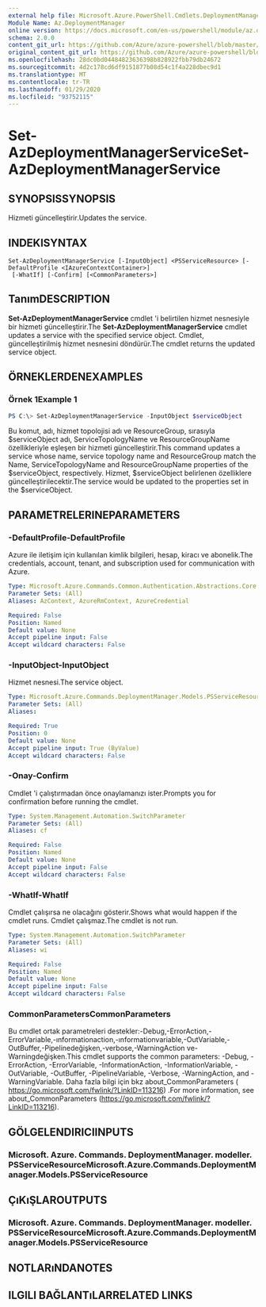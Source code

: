 ```yaml
---
external help file: Microsoft.Azure.PowerShell.Cmdlets.DeploymentManager.dll-Help.xml
Module Name: Az.DeploymentManager
online version: https://docs.microsoft.com/en-us/powershell/module/az.deploymentmanager/set-azdeploymentmanagerservice
schema: 2.0.0
content_git_url: https://github.com/Azure/azure-powershell/blob/master/src/DeploymentManager/DeploymentManager/help/Set-AzDeploymentManagerService.md
original_content_git_url: https://github.com/Azure/azure-powershell/blob/master/src/DeploymentManager/DeploymentManager/help/Set-AzDeploymentManagerService.md
ms.openlocfilehash: 28dc0bd04484823636398b828922fbb79db24672
ms.sourcegitcommit: 4d2c178cd6df9151877b08d54c1f4a228dbec9d1
ms.translationtype: MT
ms.contentlocale: tr-TR
ms.lasthandoff: 01/29/2020
ms.locfileid: "93752115"
---
```

# <span data-ttu-id="29c46-101">Set-AzDeploymentManagerService</span><span class="sxs-lookup"><span data-stu-id="29c46-101">Set-AzDeploymentManagerService</span></span>

## <span data-ttu-id="29c46-102">SYNOPSIS</span><span class="sxs-lookup"><span data-stu-id="29c46-102">SYNOPSIS</span></span>
<span data-ttu-id="29c46-103">Hizmeti güncelleştirir.</span><span class="sxs-lookup"><span data-stu-id="29c46-103">Updates the service.</span></span>

## <span data-ttu-id="29c46-104">INDEKI</span><span class="sxs-lookup"><span data-stu-id="29c46-104">SYNTAX</span></span>

```
Set-AzDeploymentManagerService [-InputObject] <PSServiceResource> [-DefaultProfile <IAzureContextContainer>]
 [-WhatIf] [-Confirm] [<CommonParameters>]
```

## <span data-ttu-id="29c46-105">Tanım</span><span class="sxs-lookup"><span data-stu-id="29c46-105">DESCRIPTION</span></span>
<span data-ttu-id="29c46-106">**Set-AzDeploymentManagerService** cmdlet 'i belirtilen hizmet nesnesiyle bir hizmeti güncelleştirir.</span><span class="sxs-lookup"><span data-stu-id="29c46-106">The **Set-AzDeploymentManagerService** cmdlet updates a service with the specified service object.</span></span>
<span data-ttu-id="29c46-107">Cmdlet, güncelleştirilmiş hizmet nesnesini döndürür.</span><span class="sxs-lookup"><span data-stu-id="29c46-107">The cmdlet returns the updated service object.</span></span>

## <span data-ttu-id="29c46-108">ÖRNEKLERDEN</span><span class="sxs-lookup"><span data-stu-id="29c46-108">EXAMPLES</span></span>

### <span data-ttu-id="29c46-109">Örnek 1</span><span class="sxs-lookup"><span data-stu-id="29c46-109">Example 1</span></span>
```powershell
PS C:\> Set-AzDeploymentManagerService -InputObject $serviceObject
```

<span data-ttu-id="29c46-110">Bu komut, adı, hizmet topolojisi adı ve ResourceGroup, sırasıyla $serviceObject adı, ServiceTopologyName ve ResourceGroupName özellikleriyle eşleşen bir hizmeti güncelleştirir.</span><span class="sxs-lookup"><span data-stu-id="29c46-110">This command updates a service whose name, service topology name and ResourceGroup match the Name, ServiceTopologyName and ResourceGroupName properties of the $serviceObject, respectively.</span></span>
<span data-ttu-id="29c46-111">Hizmet, $serviceObject belirlenen özelliklere güncelleştirilecektir.</span><span class="sxs-lookup"><span data-stu-id="29c46-111">The service would be updated to the properties set in the $serviceObject.</span></span>

## <span data-ttu-id="29c46-112">PARAMETRELERINE</span><span class="sxs-lookup"><span data-stu-id="29c46-112">PARAMETERS</span></span>

### <span data-ttu-id="29c46-113">-DefaultProfile</span><span class="sxs-lookup"><span data-stu-id="29c46-113">-DefaultProfile</span></span>
<span data-ttu-id="29c46-114">Azure ile iletişim için kullanılan kimlik bilgileri, hesap, kiracı ve abonelik.</span><span class="sxs-lookup"><span data-stu-id="29c46-114">The credentials, account, tenant, and subscription used for communication with Azure.</span></span>

```yaml
Type: Microsoft.Azure.Commands.Common.Authentication.Abstractions.Core.IAzureContextContainer
Parameter Sets: (All)
Aliases: AzContext, AzureRmContext, AzureCredential

Required: False
Position: Named
Default value: None
Accept pipeline input: False
Accept wildcard characters: False
```

### <span data-ttu-id="29c46-115">-InputObject</span><span class="sxs-lookup"><span data-stu-id="29c46-115">-InputObject</span></span>
<span data-ttu-id="29c46-116">Hizmet nesnesi.</span><span class="sxs-lookup"><span data-stu-id="29c46-116">The service object.</span></span>

```yaml
Type: Microsoft.Azure.Commands.DeploymentManager.Models.PSServiceResource
Parameter Sets: (All)
Aliases:

Required: True
Position: 0
Default value: None
Accept pipeline input: True (ByValue)
Accept wildcard characters: False
```

### <span data-ttu-id="29c46-117">-Onay</span><span class="sxs-lookup"><span data-stu-id="29c46-117">-Confirm</span></span>
<span data-ttu-id="29c46-118">Cmdlet 'i çalıştırmadan önce onaylamanızı ister.</span><span class="sxs-lookup"><span data-stu-id="29c46-118">Prompts you for confirmation before running the cmdlet.</span></span>

```yaml
Type: System.Management.Automation.SwitchParameter
Parameter Sets: (All)
Aliases: cf

Required: False
Position: Named
Default value: None
Accept pipeline input: False
Accept wildcard characters: False
```

### <span data-ttu-id="29c46-119">-WhatIf</span><span class="sxs-lookup"><span data-stu-id="29c46-119">-WhatIf</span></span>
<span data-ttu-id="29c46-120">Cmdlet çalışırsa ne olacağını gösterir.</span><span class="sxs-lookup"><span data-stu-id="29c46-120">Shows what would happen if the cmdlet runs.</span></span>
<span data-ttu-id="29c46-121">Cmdlet çalışmaz.</span><span class="sxs-lookup"><span data-stu-id="29c46-121">The cmdlet is not run.</span></span>

```yaml
Type: System.Management.Automation.SwitchParameter
Parameter Sets: (All)
Aliases: wi

Required: False
Position: Named
Default value: None
Accept pipeline input: False
Accept wildcard characters: False
```

### <span data-ttu-id="29c46-122">CommonParameters</span><span class="sxs-lookup"><span data-stu-id="29c46-122">CommonParameters</span></span>
<span data-ttu-id="29c46-123">Bu cmdlet ortak parametreleri destekler:-Debug,-ErrorAction,-ErrorVariable,-ınformationaction,-ınformationvariable,-OutVariable,-OutBuffer,-Pipelinedeğişken,-verbose,-WarningAction ve-Warningdeğişken.</span><span class="sxs-lookup"><span data-stu-id="29c46-123">This cmdlet supports the common parameters: -Debug, -ErrorAction, -ErrorVariable, -InformationAction, -InformationVariable, -OutVariable, -OutBuffer, -PipelineVariable, -Verbose, -WarningAction, and -WarningVariable.</span></span> <span data-ttu-id="29c46-124">Daha fazla bilgi için bkz about_CommonParameters ( https://go.microsoft.com/fwlink/?LinkID=113216) .</span><span class="sxs-lookup"><span data-stu-id="29c46-124">For more information, see about_CommonParameters (https://go.microsoft.com/fwlink/?LinkID=113216).</span></span>

## <span data-ttu-id="29c46-125">GÖLGELENDIRICI</span><span class="sxs-lookup"><span data-stu-id="29c46-125">INPUTS</span></span>

### <span data-ttu-id="29c46-126">Microsoft. Azure. Commands. DeploymentManager. modeller. PSServiceResource</span><span class="sxs-lookup"><span data-stu-id="29c46-126">Microsoft.Azure.Commands.DeploymentManager.Models.PSServiceResource</span></span>

## <span data-ttu-id="29c46-127">ÇıKıŞLAR</span><span class="sxs-lookup"><span data-stu-id="29c46-127">OUTPUTS</span></span>

### <span data-ttu-id="29c46-128">Microsoft. Azure. Commands. DeploymentManager. modeller. PSServiceResource</span><span class="sxs-lookup"><span data-stu-id="29c46-128">Microsoft.Azure.Commands.DeploymentManager.Models.PSServiceResource</span></span>

## <span data-ttu-id="29c46-129">NOTLARıNDA</span><span class="sxs-lookup"><span data-stu-id="29c46-129">NOTES</span></span>

## <span data-ttu-id="29c46-130">ILGILI BAĞLANTıLAR</span><span class="sxs-lookup"><span data-stu-id="29c46-130">RELATED LINKS</span></span>
